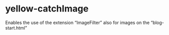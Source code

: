 # yellow-catchImage
Enables the use of the extension “ImageFilter” also for images on the “blog-start.html”
